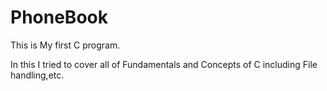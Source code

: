 # PhoneBook
This is My first C program.

In this I tried to cover all of Fundamentals and Concepts of C including File handling,etc.
